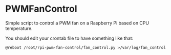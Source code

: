 # PWMFanControl
Simple script to control a PWM fan on a Raspberry Pi based on CPU temperature.

You should edit your crontab file to have something like that:
```
@reboot /root/rpi-pwm-fan-control/fan_control.py >/var/log/fan_control
```
